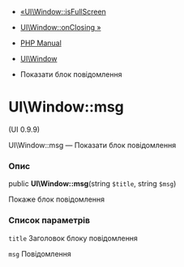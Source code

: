 - [«UI\Window::isFullScreen](ui-window.isfullscreen.md)
- [UI\Window::onClosing »](ui-window.onclosing.md)

- [PHP Manual](index.md)
- [UI\Window](class.ui-window.md)
- Показати блок повідомлення

# UI\Window::msg

(UI 0.9.9)

UI\Window::msg — Показати блок повідомлення

### Опис

public **UI\Window::msg**(string `$title`, string `$msg`)

Покаже блок повідомлення

### Список параметрів

`title`
Заголовок блоку повідомлення

`msg`
Повідомлення
